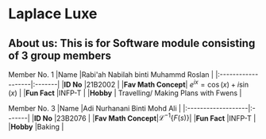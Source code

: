 # Laplace Luxe
## About us: This is for Software module consisting of 3 group members



Member No. 1
|Name                |Rabi'ah Nabilah binti Muhammd Roslan |
|:-------------------|:-------|
|**ID No**           |21B2002 |
|**Fav Math Concept**| $e^{ix} = \cos(x) + i \sin(x)$ |
|**Fun Fact**        |INFP-T |
|**Hobby**           | Travelling/ Making Plans with Fwens |



Member No. 3
|Name                |Adi Nurhanani Binti Mohd Ali |
|:-------------------|:-------|
|**ID No**           |23B2076 |
|**Fav Math Concept**|$\mathcal{L}^{-1}\{F(s)\}$|
|**Fun Fact**        |INFP-T |
|**Hobby**           |Baking |




